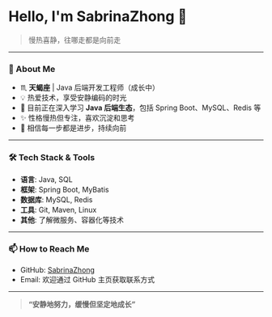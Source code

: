 # Hello, I'm SabrinaZhong 👋

> 慢热喜静，往哪走都是向前走

---

### 🎯 About Me  
- ♏️ **天蝎座** | Java 后端开发工程师（成长中）  
- 💡 热爱技术，享受安静编码的时光  
- 🌱 目前正在深入学习 **Java 后端生态**，包括 Spring Boot、MySQL、Redis 等  
- ✨ 性格慢热但专注，喜欢沉淀和思考  
- 🚀 相信每一步都是进步，持续向前  

---

### 🛠️ Tech Stack & Tools  
- **语言**: Java, SQL  
- **框架**: Spring Boot, MyBatis  
- **数据库**: MySQL, Redis  
- **工具**: Git, Maven, Linux  
- **其他**: 了解微服务、容器化等技术  

---

### 📫 How to Reach Me  
- GitHub: [SabrinaZhong](https://github.com/15097016837)  
- Email: 欢迎通过 GitHub 主页获取联系方式  

---

> **“安静地努力，缓慢但坚定地成长”**
